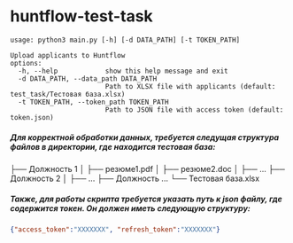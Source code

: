 # huntflow-test-task

```
usage: python3 main.py [-h] [-d DATA_PATH] [-t TOKEN_PATH]

Upload applicants to Huntflow
options:
  -h, --help            show this help message and exit
  -d DATA_PATH, --data_path DATA_PATH
                        Path to XLSX file with applicants (default: test_task/Тестовая база.xlsx)
  -t TOKEN_PATH, --token_path TOKEN_PATH
                        Path to JSON file with access token (default: token.json)
```

##### Для корректной обработки данных, требуется следущая структура файлов в директории, где находится тестовая база:

├── Должность 1
│   ├── резюме1.pdf
│   ├── резюме2.doc
│   ├── ...
├── Должность 2
│   ├── ...
├── Должность ...
└── Тестовая база.xlsx

##### Также, для работы скрипта требуется указать путь к json файлу, где содержится токен. Он должен иметь следующую структуру:
```json
{"access_token":"XXXXXXX", "refresh_token":"XXXXXXX"}
```